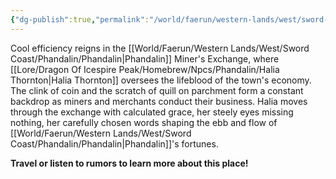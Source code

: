 ```yaml
---
{"dg-publish":true,"permalink":"/world/faerun/western-lands/west/sword-coast/phandalin/miner-s-exchange/"}
---
```


Cool efficiency reigns in the [[World/Faerun/Western Lands/West/Sword Coast/Phandalin/Phandalin\|Phandalin]] Miner's Exchange, where [[Lore/Dragon Of Icespire Peak/Homebrew/Npcs/Phandalin/Halia Thornton\|Halia Thornton]] oversees the lifeblood of the town's economy. The clink of coin and the scratch of quill on parchment form a constant backdrop as miners and merchants conduct their business. Halia moves through the exchange with calculated grace, her steely eyes missing nothing, her carefully chosen words shaping the ebb and flow of [[World/Faerun/Western Lands/West/Sword Coast/Phandalin/Phandalin\|Phandalin]]'s fortunes.

**Travel or listen to rumors to learn more about this place!**
